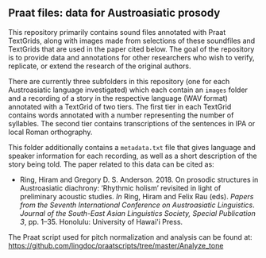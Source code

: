 ## Praat files: data for Austroasiatic prosody

This repository primarily contains sound files annotated with Praat TextGrids, along with images made from selections of these soundfiles and TextGrids that are used in the paper cited below. The goal of the repository is to provide data and annotations for other researchers who wish to verify, replicate, or extend the research of the original authors.

There are currently three subfolders in this repository (one for each Austroasiatic language investigated) which each contain an `images` folder and a recording of a story in the respective language (WAV format) annotated with a TextGrid of two tiers. The first tier in each TextGrid contains words annotated with a number representing the number of syllables. The second tier contains transcriptions of the sentences in IPA or local Roman orthography.

This folder additionally contains a `metadata.txt` file that gives language and speaker information for each recording, as well as a short description of the story being told. The paper related to this data can be cited as:

   * Ring, Hiram and Gregory D. S. Anderson. 2018. On prosodic structures in Austroasiatic diachrony: ‘Rhythmic holism’ revisited in light of preliminary acoustic studies. *In* Ring, Hiram and Felix Rau (eds). *Papers from the Seventh International Conference on Austroasiatic Linguistics*. *Journal of the South-East Asian Linguistics Society, Special Publication 3*, pp. 1–35. Honolulu: University of Hawai'i Press.

The Praat script used for pitch normalization and analysis can be found at: https://github.com/lingdoc/praatscripts/tree/master/Analyze_tone
